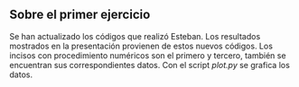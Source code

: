 ## Sobre el primer ejercicio

Se han actualizado los códigos que realizó Esteban. Los resultados mostrados en la presentación provienen de estos nuevos códigos. Los incisos con procedimiento numéricos son el primero y tercero, también se encuentran sus correspondientes datos. Con el script _plot.py_ se grafica los datos.
